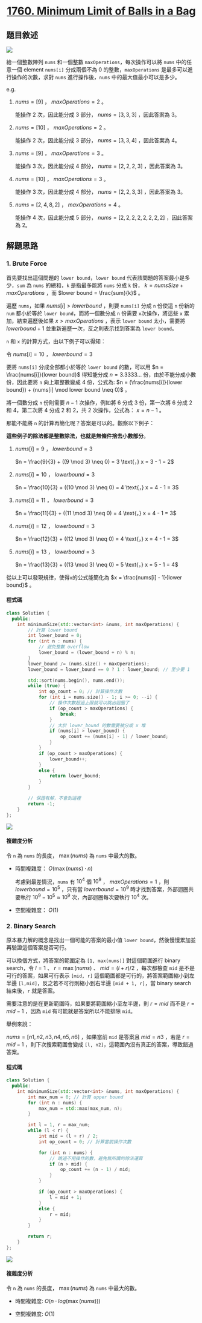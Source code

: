 # <center> [1760. Minimum Limit of Balls in a Bag](https://leetcode.com/problems/minimum-limit-of-balls-in-a-bag/description/) </center>

## 題目敘述

[![](https://i.imgur.com/DprVjIg.png)](https://i.imgur.com/DprVjIg.png)

給一個整數陣列 `nums` 和一個整數 `maxOperations`，每次操作可以將 `nums` 中的任意一個 element `nums[i]` 分成兩個不為 0 的整數，`maxOperations` 是最多可以進行操作的次數，求對 `nums` 進行操作後，`nums` 中的最大值最小可以是多少。

e.g.

1. $nums = [9]$ ， $maxOperations = 2$ 。

    能操作 2 次，因此能分成 3 部分， $nums = [3, 3, 3]$ ，因此答案為 3。

1. $nums = [10]$ ， $maxOperations = 2$ 。

    能操作 2 次，因此能分成 3 部分， $nums = [3, 3, 4]$ ，因此答案為 4。

1. $nums = [9]$ ， $maxOperations = 3$ 。

    能操作 3 次，因此能分成 4 部分， $nums = [2, 2, 2, 3]$ ，因此答案為 3。

1. $nums = [10]$ ， $maxOperations = 3$ 。

    能操作 3 次，因此能分成 4 部分， $nums = [2, 2, 3, 3]$ ，因此答案為 3。

1. $nums = [2, 4, 8, 2]$ ， $maxOperations = 4$ 。

    能操作 4 次，因此能分成 5 部分， $nums = [2, 2, 2, 2, 2, 2, 2, 2]$ ，因此答案為 2。

## 解題思路

### 1. Brute Force

首先要找出這個問題的 `lower bound`，`lower bound` 代表該問題的答案最小是多少，`sum` 為 `nums` 的總和，`k` 是指最多能將 `nums` 分成 `k` 份， $k = numsSize + maxOperations$ ，而 $lower bound = \frac{sum}{k}$ 。

遍歷 `nums`，如果 $nums[i] > lower bound$ ，則要 `nums[i]` 分成 `n` 份使這 `n` 份新的 `num` 都小於等於 `lower bound`，而將一個數分成 `n` 份需要 `x`次操作，將這些 `x` 累加，結束遍歷後如果 $x > maxOperations$ ，表示 `lower bound` 太小，需要將 $lower bound + 1$ 並重新遍歷一次，反之則表示找到答案為 `lower bound`。

`n` 和 `x` 的計算方式，由以下例子可以得知：

令 $nums[i] = 10$ ， $lower bound = 3$

要將 `nums[i]` 分成全部都小於等於 `lower bound` 的數，可以用 $n = \frac{nums[i]}{lower bound}$ 得知能分成 $n = 3.3333...$ 份，由於不能分成小數份，因此要將 `n` 向上取整數變成 4 份，公式為: $n = (\frac{nums[i]}{lower bound}) + (nums[i] \mod lower bound \neq 0)$ 。

將一個數分成 `n` 份則需要 $n - 1$ 次操作，例如將 6 分成 3 份，第一次將 6 分成 2 和 4，第二次將 4 分成 2 和 2，共 2 次操作，公式為： $x = n - 1$ 。

那能不能將 `n` 的計算再簡化呢？答案是可以的。觀察以下例子：

**這些例子的除法都是整數除法，也就是無條件捨去小數部分**。

1. $nums[i] = 9$ ， $lower bound = 3$

    $n = \frac{9}{3} + ((9 \mod 3) \neq 0) = 3 \text{，} x = 3 - 1 = 2$

2. $nums[i] = 10$ ， $lower bound = 3$

    $n = \frac{10}{3} + ((10 \mod 3) \neq 0) = 4 \text{，} x = 4 - 1 = 3$

3. $nums[i] = 11$ ， $lower bound = 3$

    $n = \frac{11}{3} + ((11 \mod 3) \neq 0) = 4 \text{，} x = 4 - 1 = 3$

4. $nums[i] = 12$ ， $lower bound = 3$

    $n = \frac{12}{3} + ((12 \mod 3) \neq 0) = 4 \text{，} x = 4 - 1 = 3$

5. $nums[i] = 13$ ， $lower bound = 3$

    $n = \frac{13}{3} + ((13 \mod 3) \neq 0) = 5 \text{，} x = 5 - 1 = 4$

從以上可以發現規律，使得`x`的公式能簡化為 $x = \frac{nums[i] - 1}{lower bound}$ 。

#### 程式碼

```c++
class Solution {
  public:
    int minimumSize(std::vector<int> &nums, int maxOperations) {
        // 計算 lower bound
        int lower_bound = 0;
        for (int n : nums) {
            // 避免整數 overflow
            lower_bound = (lower_bound + n) % n;
        }
        lower_bound /= (nums.size() + maxOperations);
        lower_bound = lower_bound == 0 ? 1 : lower_bound; // 至少要 1

        std::sort(nums.begin(), nums.end());
        while (true) {
            int op_count = 0; // 計算操作次數
            for (int i = nums.size() - 1; i >= 0; --i) {
                // 操作次數超過上限就可以跳出迴圈了
                if (op_count > maxOperations) {
                    break;
                }
                // 大於 lower_bound 的數需要被分成 x 堆
                if (nums[i] > lower_bound) {
                    op_count += (nums[i] - 1) / lower_bound;
                }
            }
            if (op_count > maxOperations) {
                lower_bound++;
            }
            else {
                return lower_bound;
            }
        }

        // 保證有解，不會到這裡
        return -1;
    }
};
```

[![](https://i.imgur.com/V6CV8FV.png)](https://i.imgur.com/V6CV8FV.png)

#### 複雜度分析

令 `n` 為 `nums` 的長度， $\max(nums)$ 為 `nums` 中最大的數。

- 時間複雜度： $O(\max(nums) \cdot n)$

    考慮到最差情況，`nums` 有 $10^4$ 個 $10^9$ ， $maxOperations = 1$ ，則 $lower bound = 10^5$ ，只有當 $lower bound = 10^9$ 時才找到答案，外部迴圈共要執行 $10^9 - 10^5 \approx 10^9$ 次，內部迴圈每次要執行 $10^4$ 次。

- 空間複雜度： $O(1)$

### 2. Binary Search

原本暴力解的概念是找出一個可能的答案的最小值 `lower bound`，然後慢慢累加並再驗證這個答案是否可行。

可以換個方式，將答案的範圍定為 `[1, max(nums)]` 對這個範圍進行 binary search，令 $l = 1$ 、 $r = \max(nums)$ 、 $mid = (l + r) / 2$ ，每次都檢查 `mid` 是不是可行的答案，如果可行表示 `[mid, r]` 這個範圍都是可行的，將答案範圍縮小到左半邊 `[l,mid]`，反之若不可行則縮小到右半邊 `[mid + 1, r]`，當 binary search 結束後，`r` 就是答案。

需要注意的是在更新範圍時，如果要將範圍縮小至左半邊，則 $r = mid$ 而不是 $r = mid - 1$ ，因為 `mid` 有可能就是答案所以不能排除 `mid`。

舉例來說：

$nums = [n1,  n2, n3, n4, n5, n6]$ ，如果當前 `mid` 是答案且 $mid = n3$ ，若是 $r = mid - 1$ ，則下次搜索範圍會變成 `[l, n2]`，這範圍內沒有真正的答案，導致錯過答案。

#### 程式碼

```c++
class Solution {
  public:
    int minimumSize(std::vector<int> &nums, int maxOperations) {
        int max_num = 0; // 計算 upper bound
        for (int n : nums) {
            max_num = std::max(max_num, n);
        }

        int l = 1, r = max_num;
        while (l < r) {
            int mid = (l + r) / 2;
            int op_count = 0; // 計算當前操作次數

            for (int n : nums) {
                // 跳過不用操作的數，避免無所謂的除法運算
                if (n > mid) {
                    op_count += (n - 1) / mid;
                }
            }

            if (op_count > maxOperations) {
                l = mid + 1;
            }
            else {
                r = mid;
            }
        }

        return r;
    }
};
```

[![](https://i.imgur.com/PkIScxl.png)](https://i.imgur.com/PkIScxl.png)

#### 複雜度分析

令 `n` 為 `nums` 的長度， $\max(nums)$ 為 `nums` 中最大的數。

- 時間複雜度: $O(n \cdot log(\max(nums)))$

- 空間複雜度: $O(1)$
